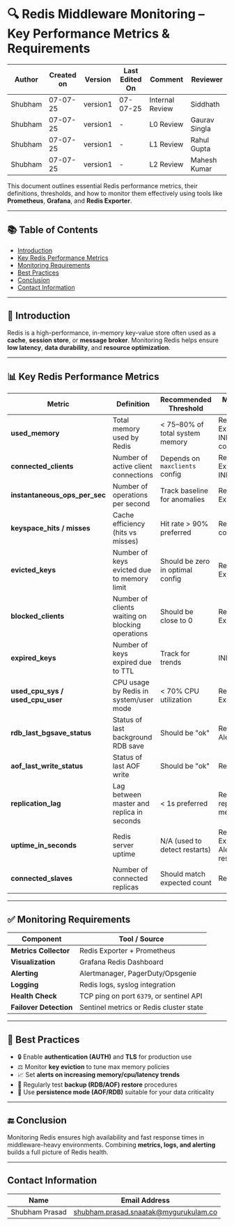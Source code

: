 # 🔍 Redis Middleware Monitoring – Key Performance Metrics & Requirements

| Author  | Created on | Version   | Last Edited On | Comment  | Reviewer |
|---------|------------|-----------|----------------|-------------------|---------------|
| Shubham | 07-07-25   |  version1| 07-07-25       | Internal Review    |Siddhath |
| Shubham | 07-07-25  |  version1|-   | L0  Review  | Gaurav Singla |
| Shubham | 07-07-25  |  version1| -     | L1  Review | Rahul Gupta |
| Shubham | 07-07-25   |  version1| -      | L2  Review  | Mahesh Kumar|

This document outlines essential Redis performance metrics, their definitions, thresholds, and how to monitor them effectively using tools like **Prometheus**, **Grafana**, and **Redis Exporter**.

---

## 📚 Table of Contents

- [Introduction](#-introduction)
- [Key Redis Performance Metrics](#-key-redis-performance-metrics)
- [Monitoring Requirements](#-monitoring-requirements)
- [Best Practices](#-best-practices)
- [Conclusion](#-conclusion)
- [Contact Information](#-contact-information)

---

## 🚀 Introduction

Redis is a high-performance, in-memory key-value store often used as a **cache**, **session store**, or **message broker**. Monitoring Redis helps ensure **low latency**, **data durability**, and **resource optimization**.

---

## 📊 Key Redis Performance Metrics

| **Metric**                  | **Definition**                                                | **Recommended Threshold**           | **Monitoring Tools**                     |
|-----------------------------|---------------------------------------------------------------|--------------------------------------|------------------------------------------|
| **used_memory**             | Total memory used by Redis                                   | < 75–80% of total system memory      | Redis Exporter, INFO command             |
| **connected_clients**       | Number of active client connections                          | Depends on `maxclients` config       | Redis Exporter, INFO                     |
| **instantaneous_ops_per_sec** | Number of operations per second                              | Track baseline for anomalies         | Redis Exporter                           |
| **keyspace_hits / misses**  | Cache efficiency (hits vs misses)                            | Hit rate > 90% preferred             | Redis INFO command                       |
| **evicted_keys**            | Number of keys evicted due to memory limit                   | Should be zero in optimal config     | Redis Exporter                           |
| **blocked_clients**         | Number of clients waiting on blocking operations             | Should be close to 0                 | Redis Exporter                           |
| **expired_keys**            | Number of keys expired due to TTL                            | Track for trends                     | INFO stats                               |
| **used_cpu_sys / used_cpu_user** | CPU usage by Redis in system/user mode                     | < 70% CPU utilization                 | Redis Exporter                           |
| **rdb_last_bgsave_status**  | Status of last background RDB save                           | Should be "ok"                       | Redis INFO, Alertmanager                 |
| **aof_last_write_status**   | Status of last AOF write                                     | Should be "ok"                       | Redis INFO                               |
| **replication_lag**         | Lag between master and replica in seconds                    | < 1s preferred                       | Redis INFO replication metrics           |
| **uptime_in_seconds**       | Redis server uptime                                          | N/A (used to detect restarts)        | Redis Exporter, Alert on restart         |
| **connected_slaves**        | Number of connected replicas                                 | Should match expected count          | Redis INFO                               |

---

## ✅ Monitoring Requirements

| **Component**         | **Tool / Source**                        |
|-----------------------|------------------------------------------|
| **Metrics Collector** | Redis Exporter + Prometheus              |
| **Visualization**     | Grafana Redis Dashboard                  |
| **Alerting**          | Alertmanager, PagerDuty/Opsgenie         |
| **Logging**           | Redis logs, syslog integration           |
| **Health Check**      | TCP ping on port `6379`, or sentinel API |
| **Failover Detection**| Sentinel metrics or Redis cluster state  |

---

## 🧠 Best Practices

- 🔒 Enable **authentication (AUTH)** and **TLS** for production use
- ⚖️ Monitor **key eviction** to tune max memory policies
- 📈 Set **alerts on increasing memory/cpu/latency trends**
- 🧪 Regularly test **backup (RDB/AOF) restore** procedures
- 🛑 Use **persistence mode (AOF/RDB)** suitable for your data criticality

---

## 🔚 Conclusion

Monitoring Redis ensures high availability and fast response times in middleware-heavy environments. Combining **metrics, logs, and alerting** builds a full picture of Redis health.

---
##  Contact Information

| Name | Email Address |
|------|---------------|
| Shubham Prasad | [shubham.prasad.snaatak@mygurukulam.co](mailto:shubham.prasad.snaatak@mygurukulam.co) |
